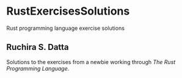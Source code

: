 # RustExercisesSolutions
Rust programming language exercise solutions

## Ruchira S. Datta

Solutions to the exercises from a newbie working through _The Rust Programming Language_.
